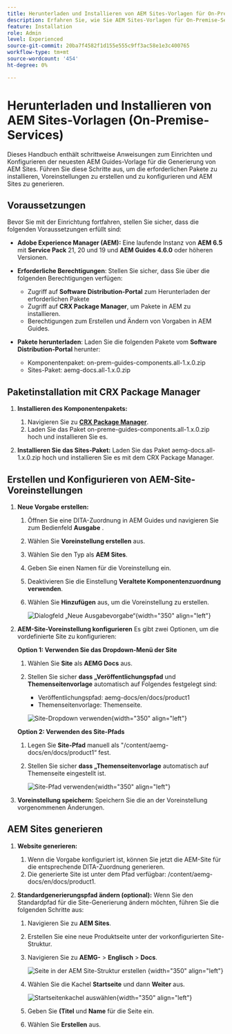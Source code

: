 ```yaml
---
title: Herunterladen und Installieren von AEM Sites-Vorlagen für On-Premise-Services
description: Erfahren Sie, wie Sie AEM Sites-Vorlagen für On-Premise-Services herunterladen und installieren
feature: Installation
role: Admin
level: Experienced
source-git-commit: 20ba7f4582f1d155e555c9ff3ac58e1e3c400765
workflow-type: tm+mt
source-wordcount: '454'
ht-degree: 0%

---
```


# Herunterladen und Installieren von AEM Sites-Vorlagen (On-Premise-Services)

Dieses Handbuch enthält schrittweise Anweisungen zum Einrichten und Konfigurieren der neuesten AEM Guides-Vorlage für die Generierung von AEM Sites. Führen Sie diese Schritte aus, um die erforderlichen Pakete zu installieren, Voreinstellungen zu erstellen und zu konfigurieren und AEM Sites zu generieren.

## Voraussetzungen

Bevor Sie mit der Einrichtung fortfahren, stellen Sie sicher, dass die folgenden Voraussetzungen erfüllt sind:

- **Adobe Experience Manager (AEM):** Eine laufende Instanz von **AEM 6.5** mit **Service Pack** 21, 20 und 19 und **AEM Guides 4.6.0** oder höheren Versionen.

- **Erforderliche Berechtigungen**: Stellen Sie sicher, dass Sie über die folgenden Berechtigungen verfügen:

   - Zugriff auf **Software Distribution-Portal** zum Herunterladen der erforderlichen Pakete
   - Zugriff auf **CRX Package Manager**, um Pakete in AEM zu installieren.
   - Berechtigungen zum Erstellen und Ändern von Vorgaben in AEM Guides.

- **Pakete herunterladen**: Laden Sie die folgenden Pakete vom **Software Distribution-Portal** herunter:

   - Komponentenpaket: on-prem-guides-components.all-1.x.0.zip
   - Sites-Paket: aemg-docs.all-1.x.0.zip

## Paketinstallation mit CRX Package Manager

1. **Installieren des Komponentenpakets:**
   1. Navigieren Sie zu [**CRX Package Manager**](http://&lt;your-aem-instance>/crx/packmgr).
   2. Laden Sie das Paket on-preme-guides-components.all-1.x.0.zip hoch und installieren Sie es.

2. **Installieren Sie das Sites-Paket:** Laden Sie das Paket aemg-docs.all-1.x.0.zip hoch und installieren Sie es mit dem CRX Package Manager.


## Erstellen und Konfigurieren von AEM-Site-Voreinstellungen

1. **Neue Vorgabe erstellen:**
   1. Öffnen Sie eine DITA-Zuordnung in AEM Guides und navigieren Sie zum Bedienfeld **Ausgabe** .
   2. Wählen Sie **Voreinstellung erstellen** aus.
   3. Wählen Sie den Typ als **AEM Sites**.
   4. Geben Sie einen Namen für die Voreinstellung ein.
   5. Deaktivieren Sie die Einstellung **Veraltete Komponentenzuordnung verwenden**.
   6. Wählen Sie **Hinzufügen** aus, um die Voreinstellung zu erstellen.

      ![Dialogfeld „Neue Ausgabevorgabe“](/help/product-guide/knowledge-base/kb-articles/assets/publishing/new-output-preset.png){width="350" align="left"}


2. **AEM-Site-Voreinstellung konfigurieren** Es gibt zwei Optionen, um die vordefinierte Site zu konfigurieren:

   **Option 1: Verwenden Sie das Dropdown-Menü der Site**

   1. Wählen Sie **Site** als **AEMG Docs** aus.
   2. Stellen Sie sicher **dass „Veröffentlichungspfad** und **Themenseitenvorlage** automatisch auf Folgendes festgelegt sind:
      - Veröffentlichungspfad: aemg-docs/en/docs/product1
      - Themenseitenvorlage: Themenseite.

      ![Site-Dropdown verwenden](/help/product-guide/knowledge-base/kb-articles/assets/publishing/use-site-dropdown.png){width="350" align="left"}

   **Option 2: Verwenden des Site-Pfads**

   1. Legen Sie **Site-Pfad** manuell als &quot;/content/aemg-docs/en/docs/product1“ fest.
   2. Stellen Sie sicher **dass „Themenseitenvorlage** automatisch auf Themenseite eingestellt ist.

      ![Site-Pfad verwenden](/help/product-guide/knowledge-base/kb-articles/assets/publishing/use-site-path.png){width="350" align="left"}

3. **Voreinstellung speichern:** Speichern Sie die an der Voreinstellung vorgenommenen Änderungen.

## AEM Sites generieren

1. **Website generieren:**
   1. Wenn die Vorgabe konfiguriert ist, können Sie jetzt die AEM-Site für die entsprechende DITA-Zuordnung generieren.
   2. Die generierte Site ist unter dem Pfad verfügbar: /content/aemg-docs/en/docs/product1.
2. **Standardgenerierungspfad ändern (optional):** Wenn Sie den Standardpfad für die Site-Generierung ändern möchten, führen Sie die folgenden Schritte aus:

   1. Navigieren Sie zu **AEM Sites**.
   2. Erstellen Sie eine neue Produktseite unter der vorkonfigurierten Site-Struktur.
   3. Navigieren Sie zu **AEMG-** > **Englisch** > **Docs**.

      ![Seite in der AEM Site-Struktur erstellen &#x200B;](/help/product-guide/knowledge-base/kb-articles/assets/publishing/create-new-page.png){width="350" align="left"}

   4. Wählen Sie die Kachel **Startseite** und dann **Weiter** aus.

      ![Startseitenkachel auswählen](/help/product-guide/knowledge-base/kb-articles/assets/publishing/home-page-tile.png){width="350" align="left"}

   5. Geben Sie **(Titel** und **Name** für die Seite ein.
   6. Wählen Sie **Erstellen** aus.

